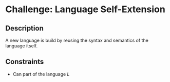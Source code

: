 # Challenge: Language Self-Extension

## Description

A new language is build by reusing the syntax and semantics of the language itself.

## Constraints

- Can part of the language $L$
